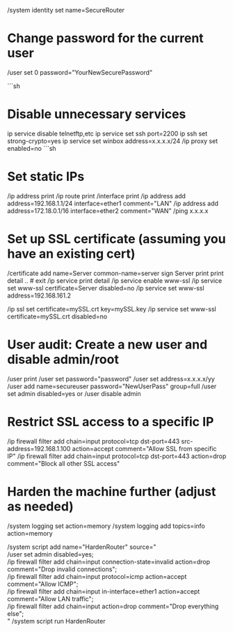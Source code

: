 /system identity set name=SecureRouter

# Change password for the current user
/user set 0 password="YourNewSecurePassword"

‎```sh
# Disable unnecessary services
ip service disable telnetftp,etc
ip service set ssh port=2200
ip ssh set strong-crypto=yes
ip service set winbox address=x.x.x.x/24
/ip proxy set enabled=no
‎```sh

# Set static IPs
/ip address print 
/ip route print
/interface print
/ip address add address=192.168.1.1/24 interface=ether1 comment="LAN"
/ip address add address=172.18.0.1/16 interface=ether2 comment="WAN"
/ping x.x.x.x

# Set up SSL certificate (assuming you have an existing cert)
/certificate
add name=Server common-name=server
sign Server
print
print detail
.. # exit
/ip service print detail
/ip service enable www-ssl
/ip service set www-ssl certificate=Server disabled=no
/ip service set www-ssl address=192.168.161.2

/ip ssl set certificate=mySSL.crt key=mySSL.key
/ip service set www-ssl certificate=mySSL.crt disabled=no

# User audit: Create a new user and disable admin/root
/user print
/user set <idx or username> password="password"
/user set <idx or username> address=x.x.x.x/yy
/user add name=secureuser password="NewUserPass" group=full
/user set admin disabled=yes or /user disable admin

# Restrict SSL access to a specific IP
/ip firewall filter add chain=input protocol=tcp dst-port=443 src-address=192.168.1.100 action=accept comment="Allow SSL from specific IP"
/ip firewall filter add chain=input protocol=tcp dst-port=443 action=drop comment="Block all other SSL access"

# Harden the machine further (adjust as needed)
/system logging set action=memory
/system logging add topics=info action=memory

/system script add name="HardenRouter" source="\
    /user set admin disabled=yes; \
    /ip firewall filter add chain=input connection-state=invalid action=drop comment=\"Drop invalid connections\"; \
    /ip firewall filter add chain=input protocol=icmp action=accept comment=\"Allow ICMP\"; \
    /ip firewall filter add chain=input in-interface=ether1 action=accept comment=\"Allow LAN traffic\"; \
    /ip firewall filter add chain=input action=drop comment=\"Drop everything else\"; \
"
/system script run HardenRouter

